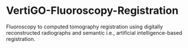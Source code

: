 # VertiGO-Fluoroscopy-Registration
Fluoroscopy to computed tomography registration using digitally reconstructed radiographs and semantic i.e., artificial intelligence-based registration.
